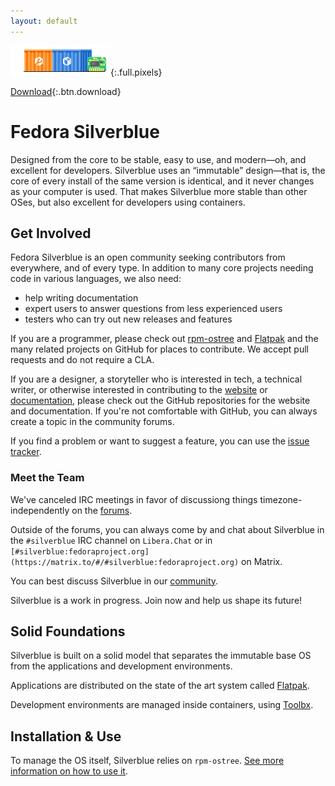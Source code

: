 ```yaml
---
layout: default
---
```

![Pixels](assets/splash.png){:.full.pixels}

[Download](https://getfedora.org/en/silverblue/download/){:.btn.download}

# Fedora Silverblue

Designed from the core to be stable, easy to use, and modern—oh, and excellent for developers. Silverblue uses an “immutable” design—that is, the core of every install of the same version is identical, and it never changes as your computer is used. That makes Silverblue more stable than other OSes, but also excellent for developers using containers.

## Get Involved

Fedora Silverblue is an open community seeking contributors from everywhere, and of every type. In addition to many core projects needing code in various languages, we also need:

* help writing documentation
* expert users to answer questions from less experienced users
* testers who can try out new releases and features

If you are a programmer, please check out [rpm-ostree](https://github.com/projectatomic/rpm-ostree) and [Flatpak](https://flatpak.org) and the many related projects on GitHub for places to contribute. We accept pull requests and do not require a CLA.

If you are a designer, a storyteller who is interested in tech, a technical writer, or otherwise interested in contributing to the [website]({{site.sourceurl}}) or [documentation](https://docs.fedoraproject.org/en-US/fedora-silverblue/), please check out the GitHub repositories for the website and documentation. If you're not comfortable with GitHub, you can always create a topic in the community forums.

If you find a problem or want to suggest a feature, you can use the [issue tracker]({{site.issuesurl}}).

### Meet the Team

We've canceled IRC meetings in favor of discussiong things timezone-independently on the [forums](https://discussion.fedoraproject.org/tag/silverblue).

Outside of the forums, you can always come by and chat about Silverblue in the `#silverblue` IRC channel on `Libera.Chat` or in `[#silverblue:fedoraproject.org](https://matrix.to/#/#silverblue:fedoraproject.org)` on Matrix.

You can best discuss Silverblue in our [community](https://discussion.fedoraproject.org/tag/silverblue).

Silverblue is a work in progress. Join now and help us shape its future!

## Solid Foundations

Silverblue is built on a solid model that separates the immutable base OS from the applications and development environments.

Applications are distributed on the state of the art system called [Flatpak](https://flatpak.org).

Development environments are managed inside containers, using [Toolbx](https://containertoolbx.org). 

## Installation & Use

To manage the OS itself, Silverblue relies on `rpm-ostree`. [See more information on how to use it](rpmostree).